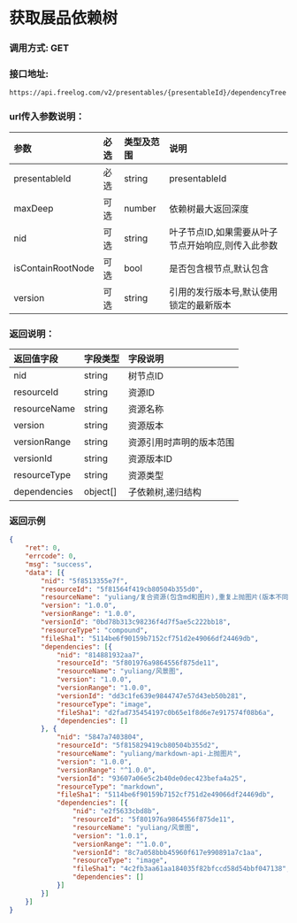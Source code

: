 # 获取展品依赖树

### 调用方式: GET

### 接口地址:

```
https://api.freelog.com/v2/presentables/{presentableId}/dependencyTree
```

### url传入参数说明：

| 参数 | 必选 | 类型及范围 | 说明 |
| :--- | :--- | :--- | :--- |
| presentableId | 必选 | string | presentableId |
| maxDeep | 可选 | number | 依赖树最大返回深度 |
| nid | 可选 | string | 叶子节点ID,如果需要从叶子节点开始响应,则传入此参数 |
| isContainRootNode | 可选 | bool | 是否包含根节点,默认包含 |
| version | 可选 | string | 引用的发行版本号,默认使用锁定的最新版本 |

### 返回说明：

| 返回值字段 | 字段类型 | 字段说明 |
| :--- | :--- | :--- |
| nid | string | 树节点ID |
| resourceId | string | 资源ID |
| resourceName | string | 资源名称 |
| version | string | 资源版本 |
| versionRange | string | 资源引用时声明的版本范围 |
| versionId | string | 资源版本ID |
| resourceType | string | 资源类型 |
| dependencies | object[] | 子依赖树,递归结构 |


### 返回示例

```json
{
	"ret": 0,
	"errcode": 0,
	"msg": "success",
	"data": [{
		"nid": "5f8513355e7f",
		"resourceId": "5f81564f419cb80504b355d0",
		"resourceName": "yuliang/复合资源(包含md和图片),重复上抛图片(版本不同)",
		"version": "1.0.0",
		"versionRange": "1.0.0",
		"versionId": "0bd78b313c98236f4d7f5ae5c222bb18",
		"resourceType": "compound",
		"fileSha1": "5114be6f90159b7152cf751d2e49066df24469db",
		"dependencies": [{
			"nid": "814881932aa7",
			"resourceId": "5f801976a9864556f875de11",
			"resourceName": "yuliang/风景图",
			"version": "1.0.0",
			"versionRange": "1.0.0",
			"versionId": "dd3c1fe639e9844747e57d43eb50b281",
			"resourceType": "image",
			"fileSha1": "d2fad735454197c0b65e1f8d6e7e917574f08b6a",
			"dependencies": []
		}, {
			"nid": "5847a7403804",
			"resourceId": "5f815829419cb80504b355d2",
			"resourceName": "yuliang/markdown-api-上抛图片",
			"version": "1.0.0",
			"versionRange": "^1.0.0",
			"versionId": "93607a06e5c2b40de0dec423befa4a25",
			"resourceType": "markdown",
			"fileSha1": "5114be6f90159b7152cf751d2e49066df24469db",
			"dependencies": [{
				"nid": "e2f5633cbd8b",
				"resourceId": "5f801976a9864556f875de11",
				"resourceName": "yuliang/风景图",
				"version": "1.0.1",
				"versionRange": "^1.0.0",
				"versionId": "8c7a058bbb45960f617e990891a7c1aa",
				"resourceType": "image",
				"fileSha1": "4c2fb3aa61aa184035f82bfccd58d54bbf047138",
				"dependencies": []
			}]
		}]
	}]
}

```
